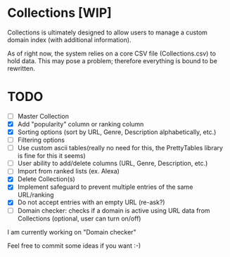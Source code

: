 # Collections [WIP]
Collections is ultimately designed to allow users to manage a custom domain index (with additional information).

As of right now, the system relies on a core CSV file (Collections.csv) to hold data. This may pose a problem; therefore everything is bound to be rewritten.

# TODO

- [ ] Master Collection
- [x] Add "popularity" column or ranking column
- [x] Sorting options (sort by URL, Genre, Description alphabetically, etc.)
- [ ] Filtering options
- [ ] Use custom ascii tables(really no need for this, the PrettyTables library is fine for this it seems)
- [ ] User ability to add/delete columns (URL, Genre, Description, etc.)
- [ ] Import from ranked lists (ex. Alexa)
- [x] Delete Collection(s)
- [x] Implement safeguard to prevent multiple entries of the same URL/ranking
- [x] Do not accept entries with an empty URL (re-ask?)
- [ ] Domain checker: checks if a domain is active using URL data from Collections (optional, user can turn on/off)

I am currently working on "Domain checker"


Feel free to commit some ideas if you want :-)
